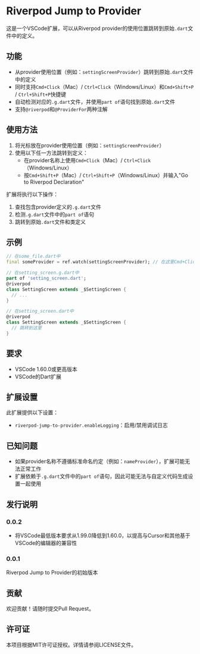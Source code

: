 # Riverpod Jump to Provider

这是一个VSCode扩展，可以从Riverpod provider的使用位置跳转到原始`.dart`文件中的定义。

## 功能

- 从provider使用位置（例如：`settingScreenProvider`）跳转到原始`.dart`文件中的定义
- 同时支持`Cmd+Click`（Mac）/ `Ctrl+Click`（Windows/Linux）和`Cmd+Shift+P` / `Ctrl+Shift+P`快捷键
- 自动检测对应的`.g.dart`文件，并使用`part of`语句找到原始`.dart`文件
- 支持`@riverpod`和`@ProviderFor`两种注解

## 使用方法

1. 将光标放在provider使用位置（例如：`settingScreenProvider`）
2. 使用以下任一方法跳转到定义：
   - 在provider名称上使用`Cmd+Click`（Mac）/ `Ctrl+Click`（Windows/Linux）
   - 按`Cmd+Shift+P`（Mac）/ `Ctrl+Shift+P`（Windows/Linux）并输入"Go to Riverpod Declaration"

扩展将执行以下操作：
1. 查找包含provider定义的`.g.dart`文件
2. 检测`.g.dart`文件中的`part of`语句
3. 跳转到原始`.dart`文件和类定义

## 示例

```dart
// 在some_file.dart中
final someProvider = ref.watch(settingScreenProvider); // 在这里Cmd+Click

// 在setting_screen.g.dart中
part of 'setting_screen.dart';
@riverpod
class SettingScreen extends _$SettingScreen {
  // ...
}

// 在setting_screen.dart中
@riverpod
class SettingScreen extends _$SettingScreen {
  // 跳转到这里
}
```

## 要求

- VSCode 1.60.0或更高版本
- VSCode的Dart扩展

## 扩展设置

此扩展提供以下设置：

* `riverpod-jump-to-provider.enableLogging`：启用/禁用调试日志

## 已知问题

- 如果provider名称不遵循标准命名约定（例如：`nameProvider`），扩展可能无法正常工作
- 扩展依赖于`.g.dart`文件中的`part of`语句，因此可能无法与自定义代码生成设置一起使用

## 发行说明

### 0.0.2

- 将VSCode最低版本要求从1.99.0降低到1.60.0，以提高与Cursor和其他基于VSCode的编辑器的兼容性

### 0.0.1

Riverpod Jump to Provider的初始版本

## 贡献

欢迎贡献！请随时提交Pull Request。

## 许可证

本项目根据MIT许可证授权。详情请参阅LICENSE文件。 